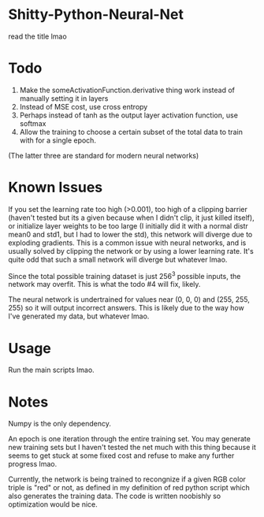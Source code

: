 # Shitty-Python-Neural-Net
read the title lmao

# Todo
1. Make the someActivationFunction.derivative thing work instead of manually setting it in layers
2. Instead of MSE cost, use cross entropy
3. Perhaps instead of tanh as the output layer activation function, use softmax
4. Allow the training to choose a certain subset of the total data to train with for a single epoch.

(The latter three are standard for modern neural networks)

# Known Issues
If you set the learning rate too high (>0.001), too high of a clipping barrier (haven't tested but its a given because when I didn't clip, it just killed itself), or initialize layer weights to be too large (I initially did it with a normal distr mean0 and std1, but I had to lower the std), this network will diverge due to exploding gradients. This is a common issue with neural networks, and is usually solved by clipping the network or by using a lower learning rate. It's quite odd that such a small network will diverge but whatever lmao.

Since the total possible training dataset is just 256<sup>3</sup> possible inputs, the network may overfit. This is what the todo #4 will fix, likely.

The neural network is undertrained for values near (0, 0, 0) and (255, 255, 255) so it will output incorrect answers. This is likely due to the way how I've generated my data, but whatever lmao.

# Usage
Run the main scripts lmao. 

# Notes
Numpy is the only dependency.

An epoch is one iteration through the entire training set. You may generate new training sets but I haven't tested the net much with this thing because it seems to get stuck at some fixed cost and refuse to make any further progress lmao.

Currently, the network is being trained to recongnize if a given RGB color triple is "red" or not, as defined in my definition of red python script which also generates the training data. The code is written noobishly so optimization would be nice.